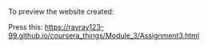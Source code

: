 To preview the website created:

Press this: https://rayray123-99.github.io/coursera_things/Module_3/Assignment3.html
